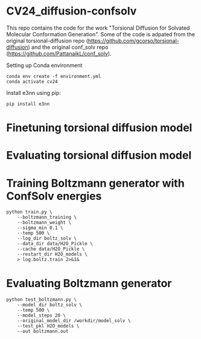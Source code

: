# CV24_diffusion-confsolv

This repo contains the code for the work "Torsional Diffusion for Solvated Molecular Conformation Generation". Some of the code is adpated from the original torsional-diffusion repo (https://github.com/gcorso/torsional-diffusion) and the original conf_solv repo (https://github.com/PattanaikL/conf_solv).

Setting up Conda environment
```
conda env create -f environment.yml
conda activate cv24
```

Install e3nn using pip:
```
pip install e3nn
```

# Finetuning torsional diffusion model

# Evaluating torsional diffusion model

# Training Boltzmann generator with ConfSolv energies
```
python train.py \
    --boltzmann_training \
    --boltzmann_weight \
    --sigma_min 0.1 \
    --temp 500 \
    --log_dir boltz_solv \
    --data_dir data/H2O_Pickle \
    --cache data/H2O_Pickle \
    --restart_dir H2O_models \
    > log.boltz.train 2>&1&
```

# Evaluating Boltzmann generator
```
python test_boltzmann.py \
    --model_dir boltz_solv \
    --temp 500 \
    --model_steps 20 \
    --original_model_dir /workdir/model_solv \
    --test_pkl H2O_models \
    --out boltzmann.out
```


